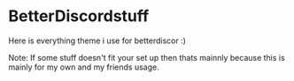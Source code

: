 # BetterDiscordstuff
Here is everything theme i use for betterdiscor :)

Note: If some stuff doesn't fit your set up then thats mainnly because this is mainly for my own and my friends usage.
